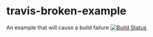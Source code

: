 # travis-broken-example

An example that will cause a build failure
[![Build Status](https://travis-ci.org/Ben-Baert/travis-broken-example.svg?branch=master)](https://travis-ci.org/Ben-Baert/travis-broken-example)
